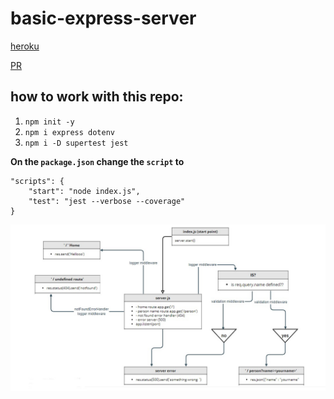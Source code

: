 # basic-express-server

[heroku](https://khamees-basic-express-server.herokuapp.com/person)

[PR](https://github.com/mohammed-khamees/basic-express-server/pull/1)

## how to work with this repo:

1. `npm init -y`
2. `npm i express dotenv`
3. `npm i -D supertest jest`

**On the `package.json` change the `script` to**

```
"scripts": {
    "start": "node index.js",
    "test": "jest --verbose --coverage"
}

```

![UML](UML.jfif)
